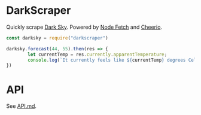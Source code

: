 # DarkScraper
Quickly scrape [Dark Sky](https://darksky.net). Powered by [Node Fetch](https://github.com/node-fetch/node-fetch) and [Cheerio](https://github.com/cheeriojs/cheerio).

```javascript
const darksky = require("darkscraper")

darksky.forecast(44, 55).then(res => {
        let currentTemp = res.currently.apparentTemperature;
        console.log(`It currently feels like ${currentTemp} degrees Celcius outside.`)
})
```

# API
See [API.md](API.md).
